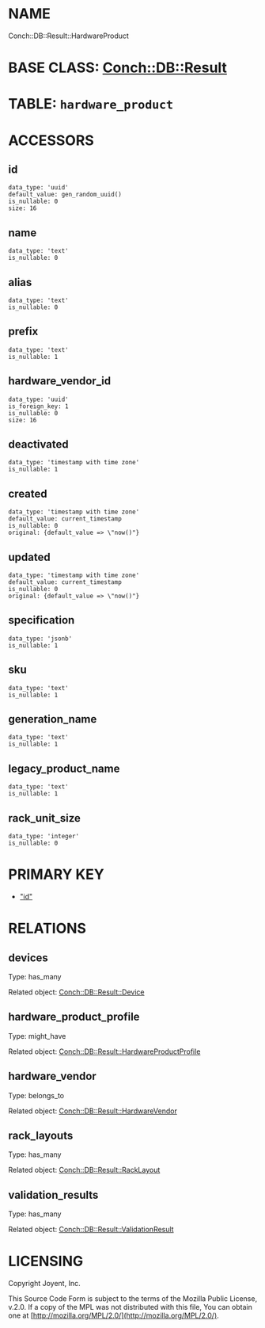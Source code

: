 # NAME

Conch::DB::Result::HardwareProduct

# BASE CLASS: [Conch::DB::Result](../modules/Conch::DB::Result)

# TABLE: `hardware_product`

# ACCESSORS

## id

```
data_type: 'uuid'
default_value: gen_random_uuid()
is_nullable: 0
size: 16
```

## name

```
data_type: 'text'
is_nullable: 0
```

## alias

```
data_type: 'text'
is_nullable: 0
```

## prefix

```
data_type: 'text'
is_nullable: 1
```

## hardware\_vendor\_id

```
data_type: 'uuid'
is_foreign_key: 1
is_nullable: 0
size: 16
```

## deactivated

```
data_type: 'timestamp with time zone'
is_nullable: 1
```

## created

```
data_type: 'timestamp with time zone'
default_value: current_timestamp
is_nullable: 0
original: {default_value => \"now()"}
```

## updated

```
data_type: 'timestamp with time zone'
default_value: current_timestamp
is_nullable: 0
original: {default_value => \"now()"}
```

## specification

```
data_type: 'jsonb'
is_nullable: 1
```

## sku

```
data_type: 'text'
is_nullable: 1
```

## generation\_name

```
data_type: 'text'
is_nullable: 1
```

## legacy\_product\_name

```
data_type: 'text'
is_nullable: 1
```

## rack\_unit\_size

```
data_type: 'integer'
is_nullable: 0
```

# PRIMARY KEY

- ["id"](#id)

# RELATIONS

## devices

Type: has\_many

Related object: [Conch::DB::Result::Device](../modules/Conch::DB::Result::Device)

## hardware\_product\_profile

Type: might\_have

Related object: [Conch::DB::Result::HardwareProductProfile](../modules/Conch::DB::Result::HardwareProductProfile)

## hardware\_vendor

Type: belongs\_to

Related object: [Conch::DB::Result::HardwareVendor](../modules/Conch::DB::Result::HardwareVendor)

## rack\_layouts

Type: has\_many

Related object: [Conch::DB::Result::RackLayout](../modules/Conch::DB::Result::RackLayout)

## validation\_results

Type: has\_many

Related object: [Conch::DB::Result::ValidationResult](../modules/Conch::DB::Result::ValidationResult)

# LICENSING

Copyright Joyent, Inc.

This Source Code Form is subject to the terms of the Mozilla Public License,
v.2.0. If a copy of the MPL was not distributed with this file, You can obtain
one at [http://mozilla.org/MPL/2.0/](http://mozilla.org/MPL/2.0/).
